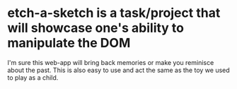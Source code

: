# etch-a-sketch is a task/project that will showcase one's ability to manipulate the DOM
I'm sure this web-app will bring back memories or make you reminisce about the past. This is also easy to use and act the same as the toy we used to play as a child.
